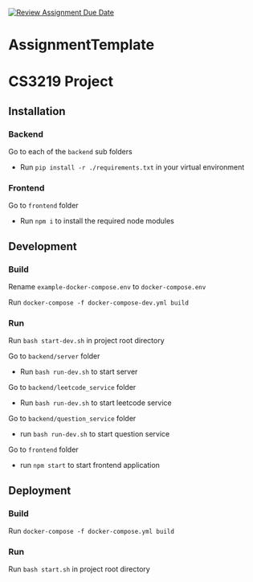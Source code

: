 [![Review Assignment Due Date](https://classroom.github.com/assets/deadline-readme-button-24ddc0f5d75046c5622901739e7c5dd533143b0c8e959d652212380cedb1ea36.svg)](https://classroom.github.com/a/6BOvYMwN)

# AssignmentTemplate

# CS3219 Project

## Installation

### Backend

Go to each of the `backend` sub folders

- Run `pip install -r ./requirements.txt` in your virtual environment

### Frontend

Go to `frontend` folder

- Run `npm i` to install the required node modules

## Development

### Build

Rename `example-docker-compose.env` to `docker-compose.env`

Run `docker-compose -f docker-compose-dev.yml build`

### Run

Run `bash start-dev.sh` in project root directory

Go to `backend/server` folder

- Run `bash run-dev.sh` to start server

Go to `backend/leetcode_service` folder

- Run `bash run-dev.sh` to start leetcode service

Go to `backend/question_service` folder

- run `bash run-dev.sh` to start question service

Go to `frontend` folder

- run `npm start` to start frontend application

## Deployment

### Build

Run `docker-compose -f docker-compose.yml build`

### Run

Run `bash start.sh` in project root directory

